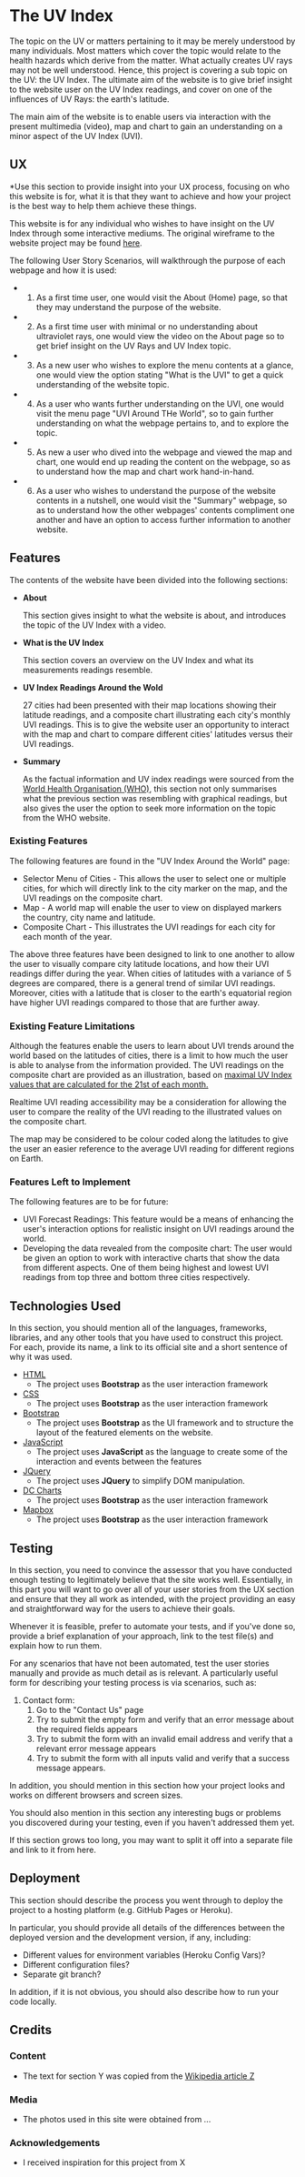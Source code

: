 # The UV Index


The topic on the UV or matters pertaining to it may be merely understood by many individuals. 
Most matters which cover the topic would relate to the health hazards which derive from the matter.
What actually creates UV rays may not be well understood.
Hence, this project is covering a sub topic on the UV: the UV Index.
The ultimate aim of the website is to give brief insight to the website user on the UV Index readings, and cover on one of the influences of UV Rays: the earth's latitude.

The main aim of the website is to enable users via interaction with the present multimedia (video), map and chart to gain an understanding on a minor aspect of the UV Index (UVI).



## UX

*Use this section to provide insight into your UX process, focusing on who this website is for, what it is that they want to achieve and how your project is the best way to help them achieve these things.

This website is for any individual who wishes to have insight on the UV Index through some interactive mediums.
The original wireframe to the website project may be found [here](https://github.com/amcali/project-2/issues/1#issue-506329084 "Project 2 Wireframe").


The following User Story Scenarios, will walkthrough the purpose of each webpage and how it is used:
- 1. As a first time user, one would visit the About (Home) page, so that they may understand the purpose of the website.
- 2. As a first time user with minimal or no understanding about ultraviolet rays, one would view the video on the About page so to get brief insight on the UV Rays and UV Index topic.
- 3. As a new user who wishes to explore the menu contents at a glance, one would view the option stating "What is the UVI" to get a quick understanding of the website topic.
- 4. As a user who wants further understanding on the UVI, one would visit the menu page "UVI Around THe World", so to gain further understanding on what the webpage pertains to, and to explore the topic.
- 5. As new a user who dived into the webpage and viewed the map and chart, one would end up reading the content on the webpage, so as to understand how the map and chart work hand-in-hand.
- 6. As a user who wishes to understand the purpose of the website contents in a nutshell, one would visit the "Summary" webpage, so as to understand how the other webpages' contents compliment one another and have an option to access further information to another website.



## Features

The contents of the website have been divided into the following sections:

- __About__
    
    This section gives insight to what the website is about, and introduces the topic of the UV Index with a video.
    
- __What is the UV Index__
    
    This section covers an overview on the UV Index and what its measurements readings resemble.

- __UV Index Readings Around the Wold__

    27 cities had been presented with their map locations showing their latitude readings, and a composite chart illustrating each city's monthly UVI readings. This is to give the website user an opportunity to interact with the map and chart to compare different cities' latitudes versus their UVI readings.

- __Summary__

    As the factual information and UV index readings were sourced from the [World Health Organisation (WHO)](https://www.who.int/ "World Health Organisation"), this section not only summarises what the previous section was resembling with graphical readings, but also gives the user the option to seek more information on the topic from the WHO website.



### Existing Features

The following features are found in the "UV Index Around the World" page:
- Selector Menu of Cities - This allows the user to select one or multiple cities, for which will directly link to the city marker on the map, and the UVI readings on the composite chart.
- Map - A world map will enable the user to view on displayed markers the country, city name and latitude.
- Composite Chart - This illustrates the UVI readings for each city for each month of the year.

The above three features have been designed to link to one another to allow the user to visually compare city latitude locations, and how their UVI readings differ during the year. When cities of latitudes with a variance of 5 degrees are  compared, there is a general trend of similar UVI readings. Moreover, cities with a latitude that is closer to the earth's equatorial region have higher UVI readings compared to those that are further away.


### Existing Feature Limitations
Although the features enable the users to learn about UVI trends around the world based on the latitudes of cities, there is a limit to how much the user is able to analyse from the information provided. The UVI readings on the composite chart are provided as an illustration, based on [maximal UV Index values that are calculated for the 21st of each month.](https://www.who.int/uv/intersunprogramme/activities/uv_index/en/index3.html "WHO UV Index")

Realtime UVI reading accessibility may be a consideration for allowing the user to compare the reality of the UVI reading to the illustrated values on the composite chart.

The map may be considered to be colour coded along the latitudes to give the user an easier reference to the average UVI reading for different regions on Earth.

### Features Left to Implement
The following features are to be for future:
- UVI Forecast Readings: This feature would be a means of enhancing the user's interaction options for realistic insight on UVI readings around the world.
- Developing the data revealed from the composite chart: The user would be given an option to work with interactive charts that show the data from different aspects. One of them being highest and lowest UVI readings from top three and bottom three cities respectively.

## Technologies Used

In this section, you should mention all of the languages, frameworks, libraries, and any other tools that you have used to construct this project. For each, provide its name, a link to its official site and a short sentence of why it was used.

- [HTML](https://getbootstrap.com/)
    - The project uses **Bootstrap** as the user interaction framework
- [CSS](https://getbootstrap.com/)
    - The project uses **Bootstrap** as the user interaction framework  
- [Bootstrap](https://getbootstrap.com/)
    - The project uses **Bootstrap** as the UI framework and to structure the layout of the featured elements on the website.
- [JavaScript](https://getbootstrap.com/)
    - The project uses **JavaScript** as the language to create some of the interaction and events between the features    
- [JQuery](https://jquery.com)
    - The project uses **JQuery** to simplify DOM manipulation.
- [DC Charts](https://getbootstrap.com/)
    - The project uses **Bootstrap** as the user interaction framework
- [Mapbox](https://getbootstrap.com/)
    - The project uses **Bootstrap** as the user interaction framework    



## Testing

In this section, you need to convince the assessor that you have conducted enough testing to legitimately believe that the site works well. Essentially, in this part you will want to go over all of your user stories from the UX section and ensure that they all work as intended, with the project providing an easy and straightforward way for the users to achieve their goals.

Whenever it is feasible, prefer to automate your tests, and if you've done so, provide a brief explanation of your approach, link to the test file(s) and explain how to run them.

For any scenarios that have not been automated, test the user stories manually and provide as much detail as is relevant. A particularly useful form for describing your testing process is via scenarios, such as:

1. Contact form:
    1. Go to the "Contact Us" page
    2. Try to submit the empty form and verify that an error message about the required fields appears
    3. Try to submit the form with an invalid email address and verify that a relevant error message appears
    4. Try to submit the form with all inputs valid and verify that a success message appears.

In addition, you should mention in this section how your project looks and works on different browsers and screen sizes.

You should also mention in this section any interesting bugs or problems you discovered during your testing, even if you haven't addressed them yet.

If this section grows too long, you may want to split it off into a separate file and link to it from here.

## Deployment

This section should describe the process you went through to deploy the project to a hosting platform (e.g. GitHub Pages or Heroku).

In particular, you should provide all details of the differences between the deployed version and the development version, if any, including:
- Different values for environment variables (Heroku Config Vars)?
- Different configuration files?
- Separate git branch?

In addition, if it is not obvious, you should also describe how to run your code locally.


## Credits

### Content
- The text for section Y was copied from the [Wikipedia article Z](https://en.wikipedia.org/wiki/Z)

### Media
- The photos used in this site were obtained from ...

### Acknowledgements

- I received inspiration for this project from X
